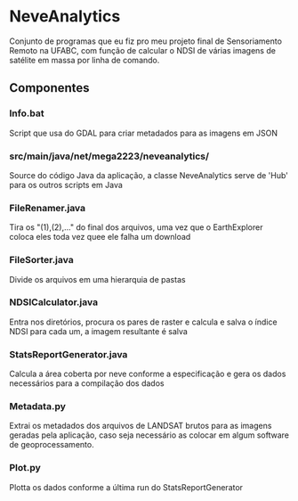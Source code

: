 # NeveAnalytics

Conjunto de programas que eu fiz pro meu projeto final de Sensoriamento Remoto na UFABC, com função de calcular o NDSI de várias imagens de satélite em massa por linha de comando.

## Componentes

### Info.bat 
Script que usa do GDAL para criar metadados para as imagens em JSON

### src/main/java/net/mega2223/neveanalytics/
Source do código Java da aplicação, a classe NeveAnalytics serve de 'Hub' para os outros scripts em Java

### FileRenamer.java
Tira os "(1),(2),..." do final dos arquivos, uma vez que o EarthExplorer coloca eles toda vez quee ele falha um download

### FileSorter.java
Divide os arquivos em uma hierarquia de pastas

### NDSICalculator.java
Entra nos diretórios, procura os pares de raster e calcula e salva o índice NDSI para cada um, a imagem resultante é salva

### StatsReportGenerator.java
Calcula a área coberta por neve conforme a especificação e gera os dados necessários para a compilação dos dados

### Metadata.py
Extrai os metadados dos arquivos de LANDSAT brutos para as imagens geradas pela aplicação, caso seja necessário as colocar em algum software de geoprocessamento.

### Plot.py
Plotta os dados conforme a última run do StatsReportGenerator

